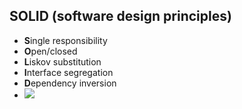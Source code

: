 ## SOLID (software design principles)

- **S**ingle responsibility
- **O**pen/closed
- **L**iskov substitution
- **I**nterface segregation
- **D**ependency inversion
- ![](https://i.imgur.com/tFbccrQ.png)
